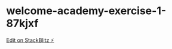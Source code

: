 # welcome-academy-exercise-1-87kjxf

[Edit on StackBlitz ⚡️](https://stackblitz.com/edit/welcome-academy-exercise-1-87kjxf)